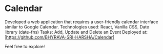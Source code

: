 # Calendar
Developed a web application that requires a user-friendly calendar interface similar to Google Calendar.
  Technologies used: React, Vanilla CSS, Date library (date-fns)
  Tasks: Add, Update and Delete an Event
  Deployed at: [https://github.com/BHYRAVA-SRI-HARSHA/Calendar]

Feel free to explore!
